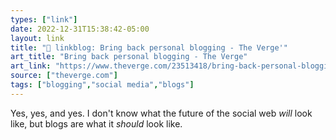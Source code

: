 ```yaml
---
types: ["link"]
date: 2022-12-31T15:38:42-05:00
layout: link
title: "🔗 linkblog: Bring back personal blogging - The Verge'"
art_title: "Bring back personal blogging - The Verge"
art_link: "https://www.theverge.com/23513418/bring-back-personal-blogging"
source: ["theverge.com"]
tags: ["blogging","social media","blogs"]
---
```

Yes, yes, and yes. I don't know what the future of the social web *will* look like, but blogs are what it *should* look like.  
 
